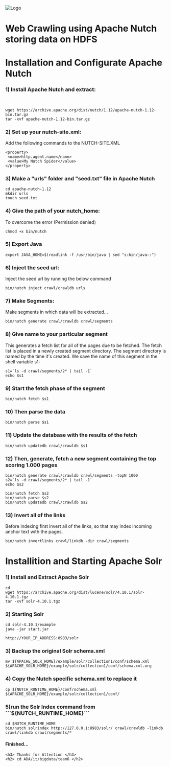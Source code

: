 ![Logo](https://image.ibb.co/gjVGRx/TeamsIX.png)


# Web Crawling using Apache Nutch storing data on HDFS

<h1> Installation and Configurate Apache Nutch </h1>

<h3>1) Install Apache Nutch and extract:</h3>
<br>

```
wget https://archive.apache.org/dist/nutch/1.12/apache-nutch-1.12-bin.tar.gz
tar -xvf apache-nutch-1.12-bin.tar.gz
```
<h3>2) Set up your nutch-site.xml:</h3> Add the following commands to the NUTCH-SITE.XML
<br>

```
<property>
 <name>http.agent.name</name>
 <value>My Nutch Spider</value>
</property>
```
<h3>3) Make a "urls" folder and "seed.txt" file in Apache Nutch</h3>

```
cd apache-nutch-1.12
mkdir urls
touch seed.txt
```
<h3>4) Give the path of your nutch_home:</h3> To overcome the error (Permission denied)

```
chmod +x bin/nutch
```
<h3>5) Export Java</h3>

```
export JAVA_HOME=$(readlink -f /usr/bin/java | sed "s:bin/java::")
```
<h3>6) Inject the seed url:</h3> Inject the seed url by running the below command

```
bin/nutch inject crawl/crawldb urls
```
<h3>7) Make Segments:</h3> Make segments in which data will be extracted...

```
bin/nutch generate crawl/crawldb crawl/segments
```
<h3>8) Give name to your particular segment</h3>This generates a fetch list for all of the pages due to be fetched. The fetch list is placed in a newly created segment directory. The segment directory is named by the time it's created. We save the name of this segment in the shell variable s1:

```
s1=`ls -d crawl/segments/2* | tail -1`
echo $s1
```
<h3>9) Start the fetch phase of the segment</h3>

```
bin/nutch fetch $s1
```
<h3>10) Then parse the data</h3>

```
bin/nutch parse $s1
```
<h3>11) Update the database with the results of the fetch</h3>

```
bin/nutch updatedb crawl/crawldb $s1
```
<h3>12) Then, generate, fetch a new segment containing the top scoring 1.000 pages</h3>

```
bin/nutch generate crawl/crawldb crawl/segments -topN 1000
s2=`ls -d crawl/segments/2* | tail -1`
echo $s2

bin/nutch fetch $s2
bin/nutch parse $s2
bin/nutch updatedb crawl/crawldb $s2
```
<h3>13) Invert all of the links</h3> Before indexing first invert all of the links, so that may index incoming anchor text with the pages.

```
bin/nutch invertlinks crawl/linkdb -dir crawl/segments
```
<h1> Installition and Starting Apache Solr </h1>
<h3>1) Install and Extract Apache Solr</h3>

```
cd
wget https://archive.apache.org/dist/lucene/solr/4.10.1/solr-4.10.1.tgz
tar -xvf solr-4.10.1.tgz
```
<h3>2) Starting Solr</h3>

```
cd solr-4.10.1/example
java -jar start.jar

http://YOUR_IP_ADDRESS:8983/solr
```
<h3>3) Backup the original Solr schema.xml</h3>

```
mv ${APACHE_SOLR_HOME}/example/solr/collection1/conf/schema.xml ${APACHE_SOLR_HOME}/example/solr/collection1/conf/schema.xml.org
```
<h3>4) Copy the Nutch specific schema.xml to replace it</h3>

```
cp ${NUTCH_RUNTIME_HOME}/conf/schema.xml ${APACHE_SOLR_HOME}/example/solr/collection1/conf/
```
<h3>5)run the Solr Index command from  ```${NUTCH_RUNTIME_HOME}```</h3>

```
cd $NUTCH_RUNTIME_HOME
bin/nutch solrindex http://127.0.0.1:8983/solr/ crawl/crawldb -linkdb crawl/linkdb crawl/segments/*
```
<h4> Finished... </h4>

```
<h3> Thanks for Attention </h3>
<h2> cd ADA/it/bigdata/team6 </h2>
